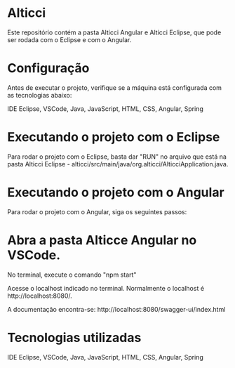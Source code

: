 # Alticci
Este repositório contém a pasta Alticci Angular e Alticci Eclipse, que pode ser rodada com o Eclipse e com o Angular.

# Configuração
Antes de executar o projeto, verifique se a máquina está configurada com as tecnologias abaixo:

IDE Eclipse, 
VSCode, 
Java, 
JavaScript, 
HTML, 
CSS, 
Angular, 
Spring 

# Executando o projeto com o Eclipse
Para rodar o projeto com o Eclipse, basta dar "RUN" no arquivo que está na pasta Alticci Eclipse - alticci/src/main/java/org.alticci/AlticciApplication.java.

# Executando o projeto com o Angular
Para rodar o projeto com o Angular, siga os seguintes passos:

# Abra a pasta Alticce Angular no VSCode.
No terminal, execute o comando "npm start"

Acesse o localhost indicado no terminal. Normalmente o localhost é http://localhost:8080/.

A documentação encontra-se: http://localhost:8080/swagger-ui/index.html

# Tecnologias utilizadas
IDE Eclipse, 
VSCode, 
Java, 
JavaScript, 
HTML, 
CSS, 
Angular, 
Spring
